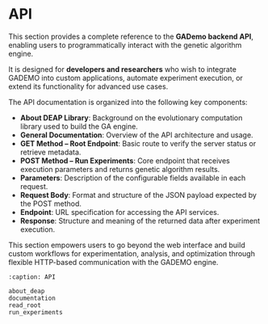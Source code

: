 # API


This section provides a complete reference to the **GADemo backend API**, enabling users to programmatically interact with the genetic algorithm engine.

It is designed for **developers and researchers** who wish to integrate GADEMO into custom applications, automate experiment execution, or extend its functionality for advanced use cases.

The API documentation is organized into the following key components:

- **About DEAP Library**: Background on the evolutionary computation library used to build the GA engine.
- **General Documentation**: Overview of the API architecture and usage.
- **GET Method – Root Endpoint**: Basic route to verify the server status or retrieve metadata.
- **POST Method – Run Experiments**: Core endpoint that receives execution parameters and returns genetic algorithm results.
- **Parameters**: Description of the configurable fields available in each request.
- **Request Body**: Format and structure of the JSON payload expected by the POST method.
- **Endpoint**: URL specification for accessing the API services.
- **Response**: Structure and meaning of the returned data after experiment execution.


This section empowers users to go beyond the web interface and build custom workflows for experimentation, analysis, and optimization through flexible HTTP-based communication with the GADEMO engine.


```{toctree}
:caption: API

about_deap
documentation
read_root
run_experiments
```
